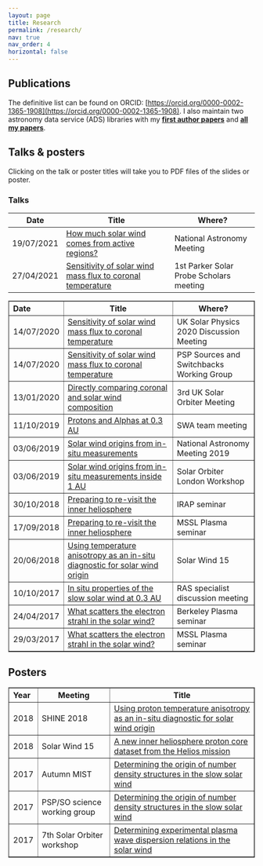 ```yaml
---
layout: page
title: Research
permalink: /research/
nav: true
nav_order: 4
horizontal: false
---
```


## Publications

The definitive list can be found on ORCID: [https://orcid.org/0000-0002-1365-1908](https://orcid.org/0000-0002-1365-1908). I also maintain two astronomy data service (ADS) libraries with my **[first author papers](https://ui.adsabs.harvard.edu/#/public-libraries/SzI6nJuHTRuOsUm8dejD-Q)** and **[all my papers](https://ui.adsabs.harvard.edu/#/public-libraries/699B06FhTXeD-hhNZN-mbQ)**.

## Talks & posters

Clicking on the talk or poster titles will take you to PDF files of the slides or poster.

### Talks

Date | Title | Where?
---|---|---
19/07/2021 | <a href="talks/20210719NAM.pdf">How much solar wind comes from active regions?</a> | National Astronomy Meeting
27/04/2021 | <a href="talks/20210427PSPscholars.pdf">Sensitivity of solar wind mass flux to coronal temperature</a> | 1st Parker Solar Probe Scholars meeting

<table border="1px solid black" style="border-collapse:collapse">
 <tr>
   <th align='left' padding='8px'>Date</th>
   <th>Title</th>
   <th>Where?</th>
 </tr>

 <tr>
  <td>14/07/2020</td>
  <td><a href="talks/20200731UKSP.pdf">Sensitivity of solar wind mass flux to coronal temperature</a></td>
  <td>UK Solar Physics 2020 Discussion Meeting</td>
 </tr>
 <tr>
  <td>14/07/2020</td>
  <td><a href="talks/20200714PSPSourcesWG.pdf">Sensitivity of solar wind mass flux to coronal temperature</a></td>
  <td>PSP Sources and Switchbacks Working Group</td>
 </tr>
 <tr>
  <td>13/01/2020</td>
  <td><a href="talks/20200113StAndrews.pdf">Directly comparing coronal and solar wind composition</a></td>
  <td>3rd UK Solar Orbiter Meeting</td>
 </tr>
 <tr>
  <td>11/10/2019</td>
  <td><a href="talks/20191011SWA.pdf">Protons and Alphas at 0.3 AU</a></td>
  <td>SWA team meeting</td>
 </tr>
 <tr>
  <td>03/06/2019</td>
  <td><a href="talks/20190705NAM.pdf">Solar wind origins from in-situ measurements</a></td>
  <td>National Astronomy Meeting 2019</td>
 </tr>
 <tr>
  <td>03/06/2019</td>
  <td><a href="talks/20190604SolO.pdf">Solar wind origins from in-situ measurements inside 1 AU</a></td>
  <td>Solar Orbiter London Workshop</td>
 </tr>
 <tr>
  <td>30/10/2018</td>
  <td><a href="talks/181030IRAP.pdf">Preparing to re-visit the inner heliosphere</a></td>
  <td>IRAP seminar</td>
 </tr>
 <tr>
  <td>17/09/2018</td>
  <td><a href="talks/180917MSSL.pdf">Preparing to re-visit the inner heliosphere</a></td>
  <td>MSSL Plasma seminar</td>
 </tr>
 <tr>
  <td>20/06/2018</td>
  <td><a href="talks/180620SW.pdf">Using temperature anisotropy as an in-situ diagnostic for solar wind origin</a></td>
  <td>Solar Wind 15</td>
 </tr>
 <tr>
   <td>10/10/2017</td>
   <td><a href="talks/171010RASOrbiter.pdf">In situ properties of the slow solar wind at 0.3 AU</a></td>
   <td>RAS specialist discussion meeting</td>
 </tr>
 <tr>
   <td>24/04/2017</td>
   <td><a href="talks/170424Berkeley.pdf">What scatters the electron strahl in the solar wind?</a></td>
   <td>Berkeley Plasma seminar</td>
 </tr>
 <tr>
   <td>29/03/2017</td>
   <td><a href="talks/170329MSSL.pdf">What scatters the electron strahl in the solar wind?</a></td>
   <td>MSSL Plasma seminar</td>
 </tr>
</table>

## Posters

<table border="1px solid black" style="border-collapse:collapse">
 <tr>
   <th align='left'>Year</th>
   <th>Meeting</th>
   <th>Title</th>
 </tr>

 <tr>
   <td>2018</td>
   <td>SHINE 2018</td>
   <td><a href="posters/2018SHINE.pdf">
      Using proton temperature anisotropy as an in-situ diagnostic for solar wind origin
    </a></td>
 </tr>

 <tr>
   <td>2018</td>
   <td>Solar Wind 15</td>
   <td><a href="posters/2018SW15.pdf">
      A new inner heliosphere proton core dataset from the Helios mission
    </a></td>
 </tr>

 <tr>
   <td>2017</td>
   <td>Autumn MIST</td>
   <td><a href="posters/2017MIST.pdf">
      Determining the origin of number density structures in the slow solar wind
    </a></td>
 </tr>

 <tr>
   <td>2017</td>
   <td>PSP/SO science working group</td>
   <td><a href="posters/2017Washington.pdf">
      Determining the origin of number density structures in the slow solar wind
    </a></td>
 </tr>

 <tr>
   <td>2017</td>
   <td>7th Solar Orbiter workshop</td>
   <td><a href="posters/2017Granada.pdf">
      Determining experimental plasma wave dispersion relations in the solar wind
    </a></td>
 </tr>
</table>
